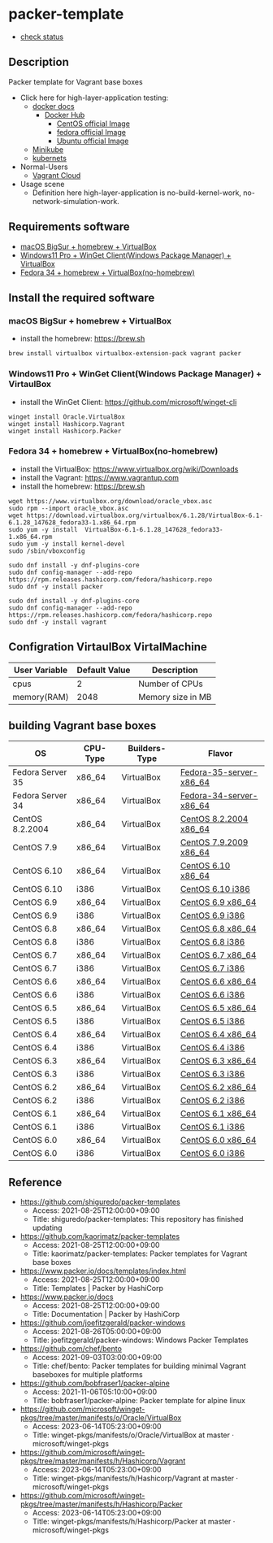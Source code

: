 # packer-template

* [check status](check_status.md)

## Description

Packer template for Vagrant base boxes

* Click here for high-layer-application testing:
  * [docker docs](https://docs.docker.com)
    * [Docker Hub](https://hub.docker.com/search?q=&type=image)
      * [CentOS official Image](https://hub.docker.com/_/centos)
      * [fedora official Image](https://hub.docker.com/_/fedora)
      * [Ubuntu official Image](https://hub.docker.com/_/ubuntu)
  * [Minikube](https://kubernetes.io/docs/tutorials/hello-minikube/)
  * [kubernets](https://kubernetes.io)
* Normal-Users
  * [Vagrant Cloud](https://app.vagrantup.com/boxes/search)
* Usage scene
  * Definition here high-layer-application is no-build-kernel-work, no-network-simulation-work.

## Requirements software

* [macOS BigSur + homebrew + VirtualBox](https://github.com/UmedaTakefumi/packer-templates#macos-bigsur--homebrew--virtualbox)
* [Windows11 Pro + WinGet Client(Windows Package Manager) + VirtualBox](https://github.com/UmedaTakefumi/packer-templates#windows11-pro--winget-clientwindows-package-manager--virtaulbox)
* [Fedora 34 + homebrew + VirtualBox(no-homebrew)](https://github.com/UmedaTakefumi/packer-templates#fedora-34--homebrew--virtualboxno-homebrew)



## Install the required software

### macOS BigSur + homebrew + VirtualBox

* install the homebrew: https://brew.sh

```
brew install virtualbox virtualbox-extension-pack vagrant packer
```

### Windows11 Pro + WinGet Client(Windows Package Manager) + VirtaulBox

* install the WinGet Client: https://github.com/microsoft/winget-cli

```
winget install Oracle.VirtualBox
winget install Hashicorp.Vagrant
winget install Hashicorp.Packer
```

### Fedora 34 + homebrew + VirtualBox(no-homebrew)

* install the VirtualBox: https://www.virtualbox.org/wiki/Downloads
* install the Vagrant: https://www.vagrantup.com
* install the homebrew: https://brew.sh

```
wget https://www.virtualbox.org/download/oracle_vbox.asc
sudo rpm --import oracle_vbox.asc
wget https://download.virtualbox.org/virtualbox/6.1.28/VirtualBox-6.1-6.1.28_147628_fedora33-1.x86_64.rpm
sudo yum -y install  VirtualBox-6.1-6.1.28_147628_fedora33-1.x86_64.rpm
sudo yum -y install kernel-devel
sudo /sbin/vboxconfig

sudo dnf install -y dnf-plugins-core
sudo dnf config-manager --add-repo https://rpm.releases.hashicorp.com/fedora/hashicorp.repo
sudo dnf -y install packer

sudo dnf install -y dnf-plugins-core
sudo dnf config-manager --add-repo https://rpm.releases.hashicorp.com/fedora/hashicorp.repo
sudo dnf -y install vagrant
```

## Configration VirtaulBox VirtalMachine

User Variable       | Default Value | Description
--------------------|---------------|----------------------------------------------------------------------------------------
cpus                | 2             | Number of CPUs
memory(RAM)         | 2048          | Memory size in MB

## building Vagrant base boxes

| OS               | CPU-Type | Builders-Type | Flavor                                             |
| ---------------- | -------- | ------------- | -------------------------------------------------- |
| Fedora Server 35 | x86_64   | VirtualBox    | [Fedora-35-server-x86_64](flavor/fedora-35-server-x86_64) |
| Fedora Server 34 | x86_64   | VirtualBox    | [Fedora-34-server-x86_64](flavor/fedora-34-server-x86_64) |
| CentOS 8.2.2004  | x86_64   | VirtualBox    | [CentOS 8.2.2004 x86_64](flavor/centos-8.2.2004-x86_64)   |
| CentOS 7.9       | x86_64   | VirtualBox    | [CentOS 7.9.2009 x86_64](flavor/centos-7.9.2009-x86_64)   |
| CentOS 6.10      | x86_64   | VirtualBox    | [CentOS 6.10 x86_64](flavor/centos-6.10-x86_64)           |
| CentOS 6.10      | i386     | VirtualBox    | [CentOS 6.10 i386](flavor/centos-6.10-i386)               |
| CentOS 6.9       | x86_64   | VirtualBox    | [CentOS 6.9 x86_64](flavor/centos-6.9-x86_64)             |
| CentOS 6.9       | i386     | VirtualBox    | [CentOS 6.9 i386](flavor/centos-6.9-i386)                 |
| CentOS 6.8       | x86_64   | VirtualBox    | [CentOS 6.8 x86_64](flavor/centos-6.8-x86_64)             |
| CentOS 6.8       | i386     | VirtualBox    | [CentOS 6.8 i386](flavor/centos-6.8-i386)                 |
| CentOS 6.7       | x86_64   | VirtualBox    | [CentOS 6.7 x86_64](flavor/centos-6.7-x86_64)             |
| CentOS 6.7       | i386     | VirtualBox    | [CentOS 6.7 i386](flavor/centos-6.7-i386)                 |
| CentOS 6.6       | x86_64   | VirtualBox    | [CentOS 6.6 x86_64](flavor/centos-6.6-x86_64)             |
| CentOS 6.6       | i386     | VirtualBox    | [CentOS 6.6 i386](flavor/centos-6.6-i386)                 |
| CentOS 6.5       | x86_64   | VirtualBox    | [CentOS 6.5 x86_64](flavor/centos-6.5-x86_64)             |
| CentOS 6.5       | i386     | VirtualBox    | [CentOS 6.5 i386](flavor/centos-6.5-i386)                 |
| CentOS 6.4       | x86_64   | VirtualBox    | [CentOS 6.4 x86_64](flavor/centos-6.4-x86_64)             |
| CentOS 6.4       | i386     | VirtualBox    | [CentOS 6.4 i386](flavor/centos-6.4-i386)                 |
| CentOS 6.3       | x86_64   | VirtualBox    | [CentOS 6.3 x86_64](flavor/centos-6.3-x86_64)             |
| CentOS 6.3       | i386     | VirtualBox    | [CentOS 6.3 i386](flavor/centos-6.3-i386)                 |
| CentOS 6.2       | x86_64   | VirtualBox    | [CentOS 6.2 x86_64](flavor/centos-6.2-x86_64)             |
| CentOS 6.2       | i386     | VirtualBox    | [CentOS 6.2 i386](flavor/centos-6.2-i386)                 |
| CentOS 6.1       | x86_64   | VirtualBox    | [CentOS 6.1 x86_64](flavor/centos-6.1-x86_64)             |
| CentOS 6.1       | i386     | VirtualBox    | [CentOS 6.1 i386](flavor/centos-6.1-i386)                 |
| CentOS 6.0       | x86_64   | VirtualBox    | [CentOS 6.0 x86_64](flavor/centos-6.0-x86_64)             |
| CentOS 6.0       | i386     | VirtualBox    | [CentOS 6.0 i386](flavor/centos-6.0-i386)                 |

## Reference

* https://github.com/shiguredo/packer-templates
  * Access: 2021-08-25T12:00:00+09:00
  * Title: shiguredo/packer-templates: This repository has finished updating
* https://github.com/kaorimatz/packer-templates
  * Access: 2021-08-25T12:00:00+09:00
  * Title: kaorimatz/packer-templates: Packer templates for Vagrant base boxes
* https://www.packer.io/docs/templates/index.html
  * Access: 2021-08-25T12:00:00+09:00
  * Title: Templates | Packer by HashiCorp
* https://www.packer.io/docs
  * Access: 2021-08-25T12:00:00+09:00
  * Title: Documentation | Packer by HashiCorp
* https://github.com/joefitzgerald/packer-windows
  * Access: 2021-08-26T05:00:00+09:00
  * Title: joefitzgerald/packer-windows: Windows Packer Templates
* https://github.com/chef/bento
  * Access: 2021-09-03T03:00:00+09:00
  * Title: chef/bento: Packer templates for building minimal Vagrant baseboxes for multiple platforms
* https://github.com/bobfraser1/packer-alpine
  * Access: 2021-11-06T05:10:00+09:00
  * Title: bobfraser1/packer-alpine: Packer template for alpine linux
* https://github.com/microsoft/winget-pkgs/tree/master/manifests/o/Oracle/VirtualBox
  * Access: 2023-06-14T05:23:00+09:00
  * Title: winget-pkgs/manifests/o/Oracle/VirtualBox at master · microsoft/winget-pkgs
* https://github.com/microsoft/winget-pkgs/tree/master/manifests/h/Hashicorp/Vagrant
  * Access: 2023-06-14T05:23:00+09:00
  * Title: winget-pkgs/manifests/h/Hashicorp/Vagrant at master · microsoft/winget-pkgs
* https://github.com/microsoft/winget-pkgs/tree/master/manifests/h/Hashicorp/Packer
  * Access: 2023-06-14T05:23:00+09:00
  * Title: winget-pkgs/manifests/h/Hashicorp/Packer at master · microsoft/winget-pkgs



